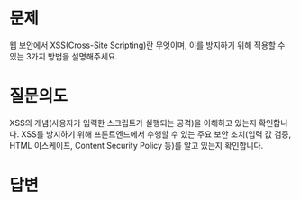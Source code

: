 # 문제
웹 보안에서 XSS(Cross-Site Scripting)란 무엇이며, 이를 방지하기 위해 적용할 수 있는 3가지 방법을 설명해주세요.

# 질문의도
XSS의 개념(사용자가 입력한 스크립트가 실행되는 공격)을 이해하고 있는지 확인합니다. XSS를 방지하기 위해 프론트엔드에서 수행할 수 있는 주요 보안 조치(입력 값 검증, HTML 이스케이프, Content Security Policy 등)를 알고 있는지 확인합니다.

# 답변